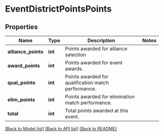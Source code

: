 # EventDistrictPointsPoints

## Properties
Name | Type | Description | Notes
------------ | ------------- | ------------- | -------------
**alliance_points** | **int** | Points awarded for alliance selection | 
**award_points** | **int** | Points awarded for event awards. | 
**qual_points** | **int** | Points awarded for qualification match performance. | 
**elim_points** | **int** | Points awarded for elimination match performance. | 
**total** | **int** | Total points awarded at this event. | 

[[Back to Model list]](../README.md#documentation-for-models) [[Back to API list]](../README.md#documentation-for-api-endpoints) [[Back to README]](../README.md)


